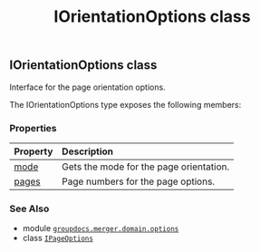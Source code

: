 ﻿---
title: IOrientationOptions class
second_title: GroupDocs.Merger for Python via .NET API References
description: 
type: docs
url: /python-net/groupdocs.merger.domain.options/iorientationoptions/
is_root: false
weight: 150
---

## IOrientationOptions class

Interface for the page orientation options.



The IOrientationOptions type exposes the following members:

### Properties
| Property | Description |
| :- | :- |
| [mode](/merger/python-net/groupdocs.merger.domain.options/iorientationoptions/mode) | Gets the mode for the page orientation. |
| [pages](/merger/python-net/groupdocs.merger.domain.options/iorientationoptions/pages) | Page numbers for the page options. |



### See Also
* module [`groupdocs.merger.domain.options`](..)
* class [`IPageOptions`](/merger/python-net/groupdocs.merger.domain.options/ipageoptions)
